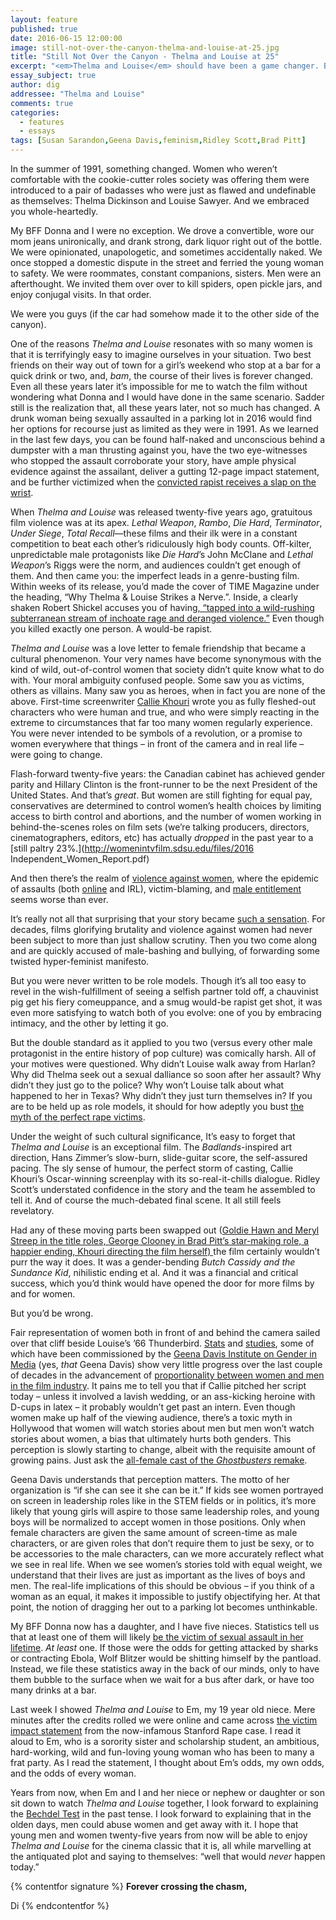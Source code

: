 ```yaml
---
layout: feature
published: true
date: 2016-06-15 12:00:00
image: still-not-over-the-canyon-thelma-and-louise-at-25.jpg
title: "Still Not Over the Canyon - Thelma and Louise at 25"
excerpt: "<em>Thelma and Louise</em> should have been a game changer. But it wasn’t. Di Golding explains how, in the last quarter century, so little has changed for women in movies and in real life."
essay_subject: true
author: dig
addressee: "Thelma and Louise"
comments: true
categories:
  - features
  - essays
tags: [Susan Sarandon,Geena Davis,feminism,Ridley Scott,Brad Pitt]
---
```

In the summer of 1991, something changed. Women who weren’t comfortable with the cookie-cutter roles society was offering them were introduced to a pair of badasses who were just as flawed and undefinable as themselves: Thelma Dickinson and Louise Sawyer. And we embraced you whole-heartedly. 

My BFF Donna and I were no exception. We drove a convertible, wore our mom jeans unironically, and drank strong, dark liquor right out of the bottle. We were opinionated, unapologetic, and sometimes accidentally naked. We once stopped a domestic dispute in the street and ferried the young woman to safety. We were roommates, constant companions, sisters. Men were an afterthought. We invited them over over to kill spiders, open pickle jars, and enjoy conjugal visits. In that order. 

We were you guys (if the car had somehow made it to the other side of the canyon). 

One of the reasons _Thelma and Louise_ resonates with so many women is that it is terrifyingly easy to imagine ourselves in your situation. Two best friends on their way out of town for a girl’s weekend who stop at a bar for a quick drink or two, and, _bam_, the course of their lives is forever changed. Even all these years later it’s impossible for me to watch the film without wondering what Donna and I would have done in the same scenario. Sadder still is the realization that, all these years later, not so much has changed. A drunk woman being sexually assaulted in a parking lot in 2016 would find her options for recourse just as limited as they were in 1991. As we learned in the last few days, you can be found half-naked and unconscious behind a dumpster with a man thrusting against you, have the two eye-witnesses who stopped the assault corroborate your story, have ample physical evidence against the assailant, deliver a gutting 12-page impact statement, and be further victimized when the [convicted rapist receives a slap on the wrist](http://www.theguardian.com/us-news/2016/jun/02/stanford-swimmer-sexual-assault-brock-allen-turner-palo-alto?utm_content=buffer7d092&utm_medium=social&utm_source=facebook.com&utm_campaign=buffer). 


When _Thelma and Louise_ was released twenty-five years ago, gratuitous film violence was at its apex. _Lethal Weapon_, _Rambo_, _Die Hard_, _Terminator_, _Under Siege_, _Total_ _Recall_—these films and their ilk were in a constant competition to beat each other’s ridiculously high body counts. Off-kilter, unpredictable male protagonists like _Die Hard_’s John McClane and _Lethal Weapon_’s Riggs were the norm, and audiences couldn’t get enough of them. And then came you: the imperfect leads in a genre-busting film. Within weeks of its release, you’d made the cover of TIME Magazine under the heading, “Why Thelma & Louise Strikes a Nerve.”. Inside, a clearly shaken Robert Shickel accuses you of having[, “tapped into a wild-rushing subterranean stream of inchoate rage and deranged violence.”](http://content.time.com/time/magazine/article/0,9171,973234,00.html) Even though you killed exactly one person. A would-be rapist. 

_Thelma and Louise_ was a love letter to female friendship that became a cultural phenomenon. Your very names have become synonymous with the kind of wild, out-of-control women that society didn’t quite know what to do with. Your moral ambiguity confused people. Some saw you as victims, others as villains. Many saw you as heroes, when in fact you are none of the above. First-time screenwriter [Callie Khouri](http://articles.chicagotribune.com/1991-07-07/features/9103170610_1_thelma-and-louise-thelma-dickinson-louise-sawyer) wrote you as fully fleshed-out characters who were human and true, and who were simply reacting in the extreme to circumstances that far too many women regularly experience. You were never intended to be symbols of a revolution, or a promise to women everywhere that things – in front of the camera and in real life – were going to change. 


Flash-forward twenty-five years: the Canadian cabinet has achieved gender parity and Hillary Clinton is the front-runner to be the next President of the United States. And that’s _great_. But women are still fighting for equal pay, conservatives are determined to control women’s health choices by limiting access to birth control and abortions, and the number of women working in behind-the-scenes roles on film sets (we’re talking producers, directors, cinematographers, editors, etc) has actually _dropped_ in the past year to a [still paltry 23%.](http://womenintvfilm.sdsu.edu/files/2016 Independent_Women_Report.pdf) 

And then there’s the realm of [violence against women](http://www.who.int/mediacentre/factsheets/fs239/en/), where the epidemic of assaults (both [online](https://www.youtube.com/watch?v=PuNIwYsz7PI) and IRL), victim-blaming, and [male entitlement](http://www.dailylife.com.au/news-and-views/dl-opinion/male-sexual-entitlement-is-killing-women-20150211-13bmef.html) seems worse than ever. 

It’s really not all that surprising that your story became [such a sensation](http://www.ew.com/article/1997/05/23/debut-thelma-and-louise). For decades, films glorifying brutality and violence against women had never been subject to more than just shallow scrutiny. Then you two come along and are quickly accused of male-bashing and bullying, of forwarding some twisted hyper-feminist manifesto. 

But you were never written to be role models. Though it’s all too easy to revel in the wish-fulfillment of seeing a selfish partner told off, a chauvinist pig get his fiery comeuppance, and a smug would-be rapist get shot, it was even more satisfying to watch both of you evolve: one of you by embracing intimacy, and the other by letting it go. 

But the double standard as it applied to you two (versus every other male protagonist in the entire history of pop culture) was comically harsh. All of your motives were questioned. Why didn’t Louise walk away from Harlan? Why did Thelma seek out a sexual dalliance so soon after her assault? Why didn’t they just go to the police? Why won’t Louise talk about what happened to her in Texas? Why didn’t they just turn themselves in? If you are to be held up as role models, it should for how adeptly you bust [the myth of the perfect rape victims](http://ryersonjournalism.ca/2016/02/26/rape-culture-and-the-perfect-victim-using-the-rights-words-in-sexual-assault-coverage/).

Under the weight of such cultural significance, It’s easy to forget that _Thelma and Louise_ is an exceptional film. The _Badlands_-inspired art direction, Hans Zimmer’s slow-burn, slide-guitar score, the self-assured pacing. The sly sense of humour, the perfect storm of casting, Callie Khouri’s Oscar-winning screenplay with its so-real-it-chills dialogue. Ridley Scott’s understated confidence in the story and the team he assembled to tell it. And of course the much-debated final scene. It all still feels revelatory. 

Had any of these moving parts been swapped out ([Goldie Hawn and Meryl Streep in the title roles, George Clooney in Brad Pitt’s star-making role, a happier ending, Khouri directing the film herself) ](http://mentalfloss.com/article/64289/15-things-you-might-not-know-about-thelma-louise)the film certainly wouldn’t purr the way it does. It was a gender-bending _Butch Cassidy and the Sundance Kid_, nihilistic ending et al. And it was a financial and critical success, which you’d think would have opened the door for more films by and for women. 


But you’d be wrong. 


Fair representation of women both in front of and behind the camera sailed over that cliff beside Louise’s ’66 Thunderbird. [Stats](http://polygraph.cool/films/) and [studies](http://womenintvfilm.sdsu.edu/research.html), some of which have been commissioned by the [Geena Davis Institute on Gender in Media](http://seejane.org/research-informs-empowers/) (yes, _that_ Geena Davis) show very little progress over the last couple of decades in the advancement of [proportionality between women and men in the film industry](http://qz.com/475528/hollywood-isnt-even-trying-to-include-more-women-new-data-make-it-clear/). It pains me to tell you that if Callie pitched her script today – unless it involved a lavish wedding, or an ass-kicking heroine with D-cups in latex – it probably wouldn’t get past an intern. Even though women make up half of the viewing audience, there’s a toxic myth in Hollywood that women will watch stories about men but men won’t watch stories about women, a bias that ultimately hurts both genders. This perception is slowly starting to change, albeit with the requisite amount of growing pains. Just ask the [all-female cast of the _Ghostbusters_ remake](https://blog.womenandhollywood.com/sexism-and-misogyny-plague-ghostbusters-trailer-proving-even-male-directors-arent-immune-1cdabe3f16cb#.f984cfui7). 


Geena Davis understands that perception matters. The motto of her organization is “if she can see it she can be it.” If kids see women portrayed on screen in leadership roles like in the STEM fields or in politics, it’s more likely that young girls will aspire to those same leadership roles, and young boys will be normalized to accept women in those positions. Only when female characters are given the same amount of screen-time as male characters, or are given roles that don’t require them to just be sexy, or to be accessories to the male characters, can we more accurately reflect what we see in real life. When we see women’s stories told with equal weight, we understand that their lives are just as important as the lives of boys and men. The real-life implications of this should be obvious – if you think of a woman as an equal, it makes it impossible to justify objectifying her. At that point, the notion of dragging her out to a parking lot becomes unthinkable. 

My BFF Donna now has a daughter, and I have five nieces. Statistics tell us that at least one of them will likely [be the victim of sexual assault in her lifetime](http://www.sexassault.ca/statistics.htm). _At least_ one. If those were the odds for getting attacked by sharks or contracting Ebola, Wolf Blitzer would be shitting himself by the pantload. Instead, we file these statistics away in the back of our minds, only to have them bubble to the surface when we wait for a bus after dark, or have too many drinks at a bar. 

Last week I showed _Thelma and Louise_ to Em, my 19 year old niece. Mere minutes after the credits rolled we were online and came across [the victim impact statement](https://www.buzzfeed.com/katiejmbaker/heres-the-powerful-letter-the-stanford-victim-read-to-her-ra?utm_term=.dhpyMgEr5X#.ucPXaWPqe0) from the now-infamous Stanford Rape case. I read it aloud to Em, who is a sorority sister and scholarship student, an ambitious, hard-working, wild and fun-loving young woman who has been to many a frat party. As I read the statement, I thought about Em’s odds, my own odds, and the odds of every woman. 

Years from now, when Em and I and her niece or nephew or daughter or son sit down to watch _Thelma and Louise_ together, I look forward to explaining the [Bechdel Test](http://bechdeltest.com/) in the past tense. I look forward to explaining that in the olden days, men could abuse women and get away with it. I hope that young men and women twenty-five years from now will be able to enjoy _Thelma and Louise_ for the cinema classic that it is, all while marvelling at the antiquated plot and saying to themselves: “well that would _never_ happen today.”

{% contentfor signature %}
**Forever crossing the chasm,**

Di
{% endcontentfor %}